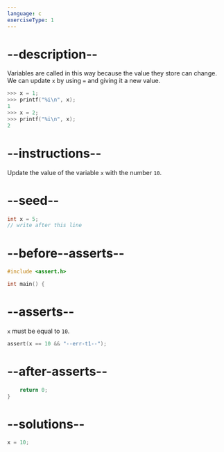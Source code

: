 ```yaml
---
language: c
exerciseType: 1
---
```


# --description--

Variables are called in this way because the value they store can change.
We can update `x` by using `=` and giving it a new value.
```c
>>> x = 1;
>>> printf("%i\n", x);
1
>>> x = 2;
>>> printf("%i\n", x);
2
```

# --instructions--

Update the value of the variable `x` with the number `10`.

# --seed--

```c
int x = 5;
// write after this line
```

# --before--asserts--

```c
#include <assert.h>

int main() {
```

# --asserts--

`x` must be equal to `10`.

```c
assert(x == 10 && "--err-t1--");
```

# --after-asserts--

```c
    return 0;
}
```

# --solutions--

```c
x = 10;
```
